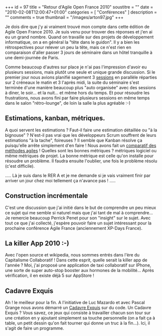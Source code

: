 +++
id = 97
title = "Retour d'Agile Open France 2010"
soustitre = ""
date = "2010-02-08T12:00:47+01:00"
catégories = [ "Conférences" ]
description = ""
comments = true
thumbnail = "/images/arton97.jpg"
+++

<div class="chapo"></div>

Je dois dire que j'y ai vraiment trouvé mon compte dans cette édition de Agile Open France 2010. Je suis venu pour trouver des réponses et j'en ai eu un grand nombre. 
Quand on travaille sur des projets de développement informatique, on a en général la "tête dans le guidon". Il y a bien les rétrospectives pour relever un peu la tête, mais ce n'est rien en comparaison d'aller passer 3 jours de séminaire dans un hôtel tranquille à une demi-journée de Paris.

Comme beaucoup d'autres sur place je n'ai pas l'impression d'avoir eu plusieurs sessions, mais plutôt une seule et unique grande discussion. Si le premier jour nous avions planifié sagement 3 [sessions](http://www.flickr.com/photos/72587798@N00/4312494058/) en parallèle réparties sur 2 créneaux le matin et 3 l'après midi, la suite du séminaire s'est terminée d'une manière beaucoup plus "auto organisée" avec des sessions à diner, le soir... et la nuit... et même hors du temps. Et pour résoudre les frustrations, nous avons fini par faire plusieurs sessions en même temps dans le salon "rétro-lounge", de loin la salle la plus agréable :-)

## Estimations, kanban, métriques.

A quoi servent les estimations ? Faut-il faire une estimation détaillée ou "à la bignouse" ?
N'est-il pas vrai que les développeurs Scrum souffrent de leurs estimations "à la tache", foireuses ? Il semble que Kanban résolve ça puisqu'elle arrête simplement d'en faire ! Nous avons fait un [comparatif des méthodes agiles](http://www.flickr.com/photos/72587798@N00/4311755705/) !
Quelles sont les bonnes métriques ? métriques logiciel ou même métriques de projet. La bonne métrique est celle qu'on installe pour résoudre un problème. Il faudra ensuite l'oublier, une fois le problème résolu (c'est difficile).

.....
Là je suis dans le RER A et je me demande si je vais vraiment finir par arriver un jour chez moi tellement ça n'avance pas !
.....

## Construction incrémentale

C'est une discussion que j'ai initié dans le but de comprendre un peu mieux ce sujet qui me semble si naturel mais que j'ai tant de mal à comprendre... Je remercie beaucoup Perrick Penet pour son "insight" sur le sujet. Avec tout ce que j'ai collecté, j'espère pouvoir faire un sujet intéressant pour la prochaine conférence Agile France (anciennement XP-Days France).

## La killer App 2010 :-)

Avec l'open source et wikipedia, nous sommes entrés dans l'ère du Capitalisme Collaboratif ! Dans cette esprit, quelle serait la killer app de l'année ?
Moi, j'ai proposé une application de taxi collaboratif sur IPhone, une sorte de super auto-stop booster aux hormones de la mobilité... Après vérification, il en existe déjà 5 sur AppStore !

## Cadavre Exquis

Ah ! le meilleur pour la fin. A l'initiative de Luc Mazardo et avec Pascal Grange nous avons démarré un [Cadavre Exquis](http://xp-france.net/cgi-bin/wiki.pl?CadavreExquis) sur du code. Un Cadavre Exquis ? Vous savez, ce jeux qui consiste à travailler chacun son tour sur une création en y ajoutant simplement sa touche personnelle (on a fait ça à table, un petit dessin qu'on fait tourner qui donne un truc à la fin...).
Ici, il s'agit de faire un programme.